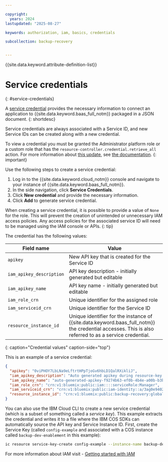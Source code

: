 ```yaml
---

copyright:
  years: 2024
lastupdated: "2025-08-27"

keywords: authorization, iam, basics, credentials

subcollection: backup-recovery


---
```


{{site.data.keyword.attribute-definition-list}}

# Service credentials
{: #service-credentials}

A [service credential](/docs/account?topic=account-service_credentials&interface=ui) provides the necessary information to connect an application to {{site.data.keyword.baas_full_notm}} packaged in a JSON document.
{: shortdesc}

Service credentials are always associated with a Service ID, and new Service IDs can be created along with a new credential.

To view a credential you must be granted the Administrator platform role or a custom role that has the `resource-controller.credential.retrieve_all` action. For more information about [this update](/docs/overview?overview-whatsnew#may2022), see [the documentation](/docs/account?topic=account-service_credentials&interface=ui#viewing-credentials-ui).
{: important}

Use the following steps to create a service credential:

1. Log in to the {{site.data.keyword.cloud_notm}} console and navigate to your instance of {{site.data.keyword.baas_full_notm}}.
2. In the side navigation, click **Service Credentials**.
3. Click **New credential** and provide the necessary information.
4. Click **Add** to generate service credential.

When creating a service credential, it is possible to provide a value of `None` for the role.  This will prevent the creation of unintended or unnecessary IAM access policies. Any access policies for the associated service ID will need to be managed using the IAM console or APIs.
{: tip}

The credential has the following values:

| Field name               | Value                                                                                                                                               |
|--------------------------|-----------------------------------------------------------------------------------------------------------------------------------------------------|
| `apikey`                 | New API key that is created for the Service ID                                                                                                      |
| `iam_apikey_description` | API key description - initially generated but editable                                                                                          |
| `iam_apikey_name`        | API key name - initially generated but editable                                                                                                 |
| `iam_role_crn`           | Unique identifier for the assigned role                                                                                                             |
| `iam_serviceid_crn`      | Unique identifier for the Service ID                                                                                                                |
| `resource_instance_id`   | Unique identifier for the instance of {{site.data.keyword.baas_full_notm}} the credential accesses. This is also referred to as a service credential. |
{: caption="Credential values" caption-side="top"}

This is an example of a service credential:

```json
{
  "apikey": "0viPHOY7LbLNa9eLftrtHPpTjoGv6hbLD1QalRXikliJ",
  "iam_apikey_description": "Auto generated apikey during resource-key operation for Instance - crn:v1:bluemix:public:backup-recovery:global:a/3ag0e9402tyfd5d29761c3e97696b71n:d6f74k03-6k4f-4a82-b165-697354o63903::",
  "iam_apikey_name": "auto-generated-apikey-f9274b63-ef0b-4b4e-a00b-b3bf9023f9dd",
  "iam_role_crn": "crn:v1:bluemix:public:iam::::serviceRole:Manager",
  "iam_serviceid_crn": "crn:v1:bluemix:public:iam-identity::a/3ag0e9402tyfd5d29761c3e97696b71n::serviceid:ServiceId-540a4a41-7322-4fdd-a9e7-e0cb7ab760f9",
  "resource_instance_id": "crn:v1:bluemix:public:backup-recovery:global:a/3ag0e9402tyfd5d29761c3e97696b71n:d6f74k03-6k4f-4a82-b165-697354o63903::"
}
```

You can also use the IBM Cloud CLI to create a new service credential (which is a subset of something called a *service key*). This example extracts the credential and writes it to a file where the IBM COS SDKs can automatically source the API key and Service Instance ID. First, create the Service Key (called `config-example` and associated with a COS instance called `backup-dev-enablement` in this example):

```sh
ic resource service-key-create config-example --instance-name backup-dev-enablement
```

For more information about IAM visit - [Getting started with IAM](/docs/backup-recovery?topic=backup-recovery-iam&interface=ui)
